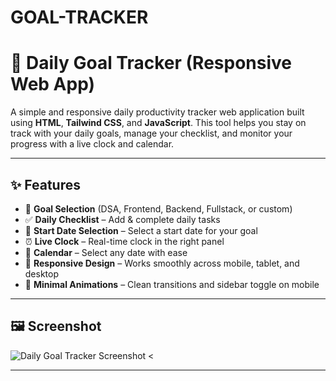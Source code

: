 # GOAL-TRACKER
# 📅 Daily Goal Tracker (Responsive Web App)

A simple and responsive daily productivity tracker web application built using **HTML**, **Tailwind CSS**, and **JavaScript**. This tool helps you stay on track with your daily goals, manage your checklist, and monitor your progress with a live clock and calendar.

---

## ✨ Features

- 🎯 **Goal Selection** (DSA, Frontend, Backend, Fullstack, or custom)
- ✅ **Daily Checklist** – Add & complete daily tasks
- 📅 **Start Date Selection** – Select a start date for your goal
- ⏰ **Live Clock** – Real-time clock in the right panel
- 📆 **Calendar** – Select any date with ease
- 📱 **Responsive Design** – Works smoothly across mobile, tablet, and desktop
- 🎉 **Minimal Animations** – Clean transitions and sidebar toggle on mobile

---

## 🖼️ Screenshot

![Daily Goal Tracker Screenshot](screenshot.png) <

---

